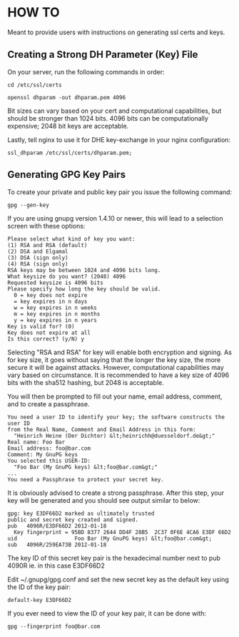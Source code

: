 # HOW TO 
Meant to provide users with instructions on generating ssl certs and keys. 

## Creating a Strong DH Parameter (Key) File

On your server, run the following commands in order:

    cd /etc/ssl/certs

    openssl dhparam -out dhparam.pem 4096 

Bit sizes can vary based on your cert and computational capabilities, but should be stronger than 1024 bits. 4096 bits can be computationally expensive; 2048 bit keys are acceptable. 

Lastly, tell nginx to use it for DHE key-exchange in your nginx configuration:

    ssl_dhparam /etc/ssl/certs/dhparam.pem;

## Generating GPG Key Pairs

To create your private and public key pair you issue the following command:

    gpg --gen-key
    
If you are using gnupg version 1.4.10 or newer, this will lead to a selection screen with these options:

    Please select what kind of key you want:
    (1) RSA and RSA (default)
    (2) DSA and Elgamal
    (3) DSA (sign only)
    (4) RSA (sign only)
    RSA keys may be between 1024 and 4096 bits long.
    What keysize do you want? (2048) 4096
    Requested keysize is 4096 bits
    Please specify how long the key should be valid.
      0 = key does not expire
      = key expires in n days
      w = key expires in n weeks
      m = key expires in n months
      y = key expires in n years
    Key is valid for? (0)
    Key does not expire at all
    Is this correct? (y/N) y
    
Selecting "RSA and RSA" for key will enable both encryption and signing. As for key size, it goes without saying that the longer the key size, the more secure it will be against attacks. However, computational capabilities may vary based on circumstance. It is recommended to have a key size of 4096 bits with the sha512 hashing, but 2048 is acceptable. 

You will then be prompted to fill out your name, email address, comment, and to create a passphrase. 

    You need a user ID to identify your key; the software constructs the user ID
    from the Real Name, Comment and Email Address in this form:
      "Heinrich Heine (Der Dichter) &lt;heinrichh@duesseldorf.de&gt;"
    Real name: Foo Bar
    Email address: foo@bar.com
    Comment: My GnuPG keys
    You selected this USER-ID:
      "Foo Bar (My GnuPG keys) &lt;foo@bar.com&gt;"
    ...
    You need a Passphrase to protect your secret key.
    
It is obviously advised to create a strong passphrase. After this step, your key will be generated and you should see output similar to below:

    gpg: key E3DF66D2 marked as ultimately trusted
    public and secret key created and signed.
    pub   4096R/E3DF66D2 2012-01-18
      Key fingerprint = 95BD 8377 2644 DD4F 28B5  2C37 0F6E 4CA6 E3DF 66D2
    uid                  Foo Bar (My GnuPG keys) &lt;foo@bar.com&gt;
    sub   4096R/259EA73B 2012-01-18
    
The key ID of this secret key pair is the hexadecimal number next to pub 4090R ie. in this case E3DF66D2

Edit ~/.gnupg/gpg.conf and set the new secret key as the default key using the ID of the key pair:

    default-key E3DF66D2
    
If you ever need to view the ID of your key pair, it can be done with:

    gpg --fingerprint foo@bar.com
    
